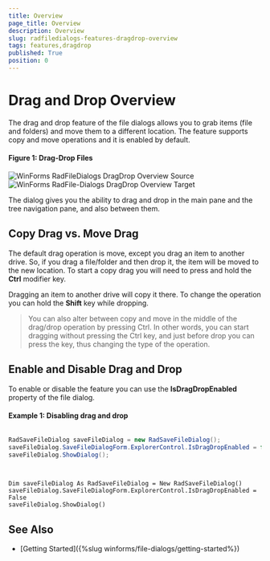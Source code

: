 ```yaml
---
title: Overview
page_title: Overview
description: Overview
slug: radfiledialogs-features-dragdrop-overview
tags: features,dragdrop
published: True
position: 0
---
```


# Drag and Drop Overview

The drag and drop feature of the file dialogs allows you to grab items (file and folders) and move them to a different location. The feature supports copy and move operations and it is enabled by default. 

#### Figure 1: Drag-Drop Files

![WinForms RadFileDialogs DragDrop Overview Source](images/filedialogs-drag-drop-overview001.png) ![WinForms RadFile-Dialogs DragDrop Overview Target](images/filedialogs-drag-drop-overview002.png)

The dialog gives you the ability to drag and drop in the main pane and the tree navigation pane, and also between them.

## Copy Drag vs. Move Drag

The default drag operation is move, except you drag an item to another drive. So, if you drag a file/folder and then drop it, the item will be moved to the new location. To start a copy drag you will need to press and hold the __Ctrl__ modifier key.

Dragging an item to another drive will copy it there. To change the operation you can hold the __Shift__ key while dropping.

> You can also alter between copy and move in the middle of the drag/drop operation by pressing Ctrl. In other words, you can start dragging without pressing the Ctrl key, and just before drop you can press the key, thus changing the type of the operation.

## Enable and Disable Drag and Drop

To enable or disable the feature you can use the __IsDragDropEnabled__ property of the file dialog.

#### Example 1: Disabling drag and drop

````C#

RadSaveFileDialog saveFileDialog = new RadSaveFileDialog();		
saveFileDialog.SaveFileDialogForm.ExplorerControl.IsDragDropEnabled = false;	
saveFileDialog.ShowDialog();	
		

````
````VB.NET

Dim saveFileDialog As RadSaveFileDialog = New RadSaveFileDialog()
saveFileDialog.SaveFileDialogForm.ExplorerControl.IsDragDropEnabled = False
saveFileDialog.ShowDialog()

````

## See Also  
* [Getting Started]({%slug winforms/file-dialogs/getting-started%})

